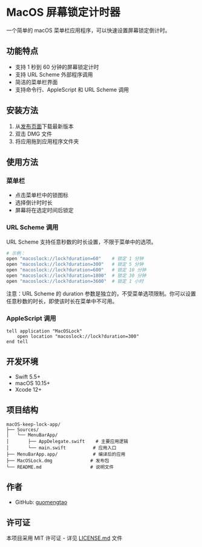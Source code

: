 # MacOS 屏幕锁定计时器

一个简单的 macOS 菜单栏应用程序，可以快速设置屏幕锁定倒计时。

## 功能特点
- 支持 1 秒到 60 分钟的屏幕锁定计时
- 支持 URL Scheme 外部程序调用
- 简洁的菜单栏界面
- 支持命令行、AppleScript 和 URL Scheme 调用

## 安装方法
1. 从[发布页面](https://github.com/guomengtao/macOS-keep-lock-app/releases/latest)下载最新版本
2. 双击 DMG 文件
3. 将应用拖到应用程序文件夹

## 使用方法
### 菜单栏
- 点击菜单栏中的锁图标
- 选择倒计时时长
- 屏幕将在选定时间后锁定

### URL Scheme 调用
URL Scheme 支持任意秒数的时长设置，不限于菜单中的选项。

```bash
# 示例：
open "macoslock://lock?duration=60"    # 锁定 1 分钟
open "macoslock://lock?duration=300"   # 锁定 5 分钟
open "macoslock://lock?duration=600"   # 锁定 10 分钟
open "macoslock://lock?duration=1800"  # 锁定 30 分钟
open "macoslock://lock?duration=3600"  # 锁定 1 小时
```

注意：URL Scheme 的 duration 参数是独立的，不受菜单选项限制。你可以设置任意秒数的时长，即使该时长在菜单中不可用。

### AppleScript 调用
```applescript
tell application "MacOSLock"
    open location "macoslock://lock?duration=300"
end tell
```

## 开发环境
- Swift 5.5+
- macOS 10.15+
- Xcode 12+

## 项目结构
```
macOS-keep-lock-app/
├── Sources/
│   └── MenuBarApp/
│       ├── AppDelegate.swift    # 主要应用逻辑
│       └── main.swift          # 应用入口
├── MenuBarApp.app/             # 编译后的应用
├── MacOSLock.dmg              # 发布包
└── README.md                  # 说明文件
```

## 作者
- GitHub: [guomengtao](https://github.com/guomengtao)

## 许可证
本项目采用 MIT 许可证 - 详见 [LICENSE.md](LICENSE.md) 文件 